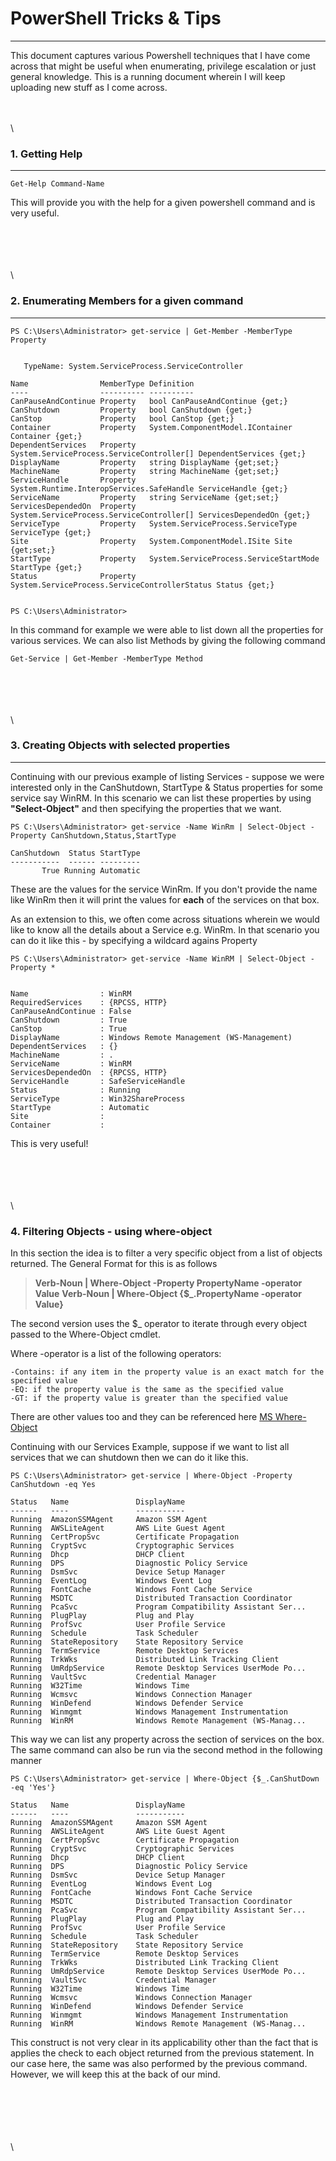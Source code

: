 # PowerShell Tricks & Tips 
---

This document captures various Powershell techniques that I have come across that might be useful when enumerating, privilege escalation or just general knowledge. 
This is a running document wherein I will keep uploading new stuff as I come across.

\
\
\

### 1. Getting Help
---

```
Get-Help Command-Name
```

This will provide you with the help for a given powershell command and is very useful.  

\
\
\
\
\


### 2. Enumerating Members for a given command
---

```
PS C:\Users\Administrator> get-service | Get-Member -MemberType Property


   TypeName: System.ServiceProcess.ServiceController

Name                MemberType Definition
----                ---------- ----------
CanPauseAndContinue Property   bool CanPauseAndContinue {get;}
CanShutdown         Property   bool CanShutdown {get;}
CanStop             Property   bool CanStop {get;}
Container           Property   System.ComponentModel.IContainer Container {get;}
DependentServices   Property   System.ServiceProcess.ServiceController[] DependentServices {get;}
DisplayName         Property   string DisplayName {get;set;}
MachineName         Property   string MachineName {get;set;}
ServiceHandle       Property   System.Runtime.InteropServices.SafeHandle ServiceHandle {get;}
ServiceName         Property   string ServiceName {get;set;}
ServicesDependedOn  Property   System.ServiceProcess.ServiceController[] ServicesDependedOn {get;}
ServiceType         Property   System.ServiceProcess.ServiceType ServiceType {get;}
Site                Property   System.ComponentModel.ISite Site {get;set;}
StartType           Property   System.ServiceProcess.ServiceStartMode StartType {get;}
Status              Property   System.ServiceProcess.ServiceControllerStatus Status {get;}


PS C:\Users\Administrator>
```

In this command for example we were able to list down all the properties for various services. 
We can also list Methods by giving the following command

```
Get-Service | Get-Member -MemberType Method
```

\
\
\
\
\

### 3. Creating Objects with selected properties
---

Continuing with our previous example of listing Services - suppose we were interested only in the CanShutdown, StartType & Status properties for some service say WinRM.
In this scenario we can list these properties by using **"Select-Object"** and then specifying the properties that we want. 

```
PS C:\Users\Administrator> get-service -Name WinRm | Select-Object -Property CanShutdown,Status,StartType

CanShutdown  Status StartType
-----------  ------ ---------
       True Running Automatic
```

These are the values for the service WinRm. If you don't provide the name like WinRm then it will print the values for **each** of the services on that box. 


As an extension to this, we often come across situations wherein we would like to know all the details about a Service e.g. WinRm. In that scenario you can do it like this - by specifying a wildcard agains Property

```
PS C:\Users\Administrator> get-service -Name WinRM | Select-Object -Property *


Name                : WinRM
RequiredServices    : {RPCSS, HTTP}
CanPauseAndContinue : False
CanShutdown         : True
CanStop             : True
DisplayName         : Windows Remote Management (WS-Management)
DependentServices   : {}
MachineName         : .
ServiceName         : WinRM
ServicesDependedOn  : {RPCSS, HTTP}
ServiceHandle       : SafeServiceHandle
Status              : Running
ServiceType         : Win32ShareProcess
StartType           : Automatic
Site                :
Container           :
```

This is very useful!

\
\
\
\
\


### 4. Filtering Objects - using where-object

In this section the idea is to filter a very specific object from a list of objects returned. 
The General Format for this is as follows

> **Verb-Noun | Where-Object -Property PropertyName -operator Value**
> **Verb-Noun | Where-Object {$_.PropertyName -operator Value}**

The second version uses the $_ operator to iterate through every object passed to the Where-Object cmdlet.

Where -operator is a list of the following operators:

    -Contains: if any item in the property value is an exact match for the specified value
    -EQ: if the property value is the same as the specified value
    -GT: if the property value is greater than the specified value

There are other values too and they can be referenced here
[MS Where-Object](https://docs.microsoft.com/en-us/powershell/module/microsoft.powershell.core/where-object?view=powershell-7.1&viewFallbackFrom=powershell-6)


Continuing with our Services Example, suppose if we want to list all services that we can shutdown then we can do it like this.
```
PS C:\Users\Administrator> get-service | Where-Object -Property CanShutdown -eq Yes

Status   Name               DisplayName
------   ----               -----------
Running  AmazonSSMAgent     Amazon SSM Agent
Running  AWSLiteAgent       AWS Lite Guest Agent
Running  CertPropSvc        Certificate Propagation
Running  CryptSvc           Cryptographic Services
Running  Dhcp               DHCP Client
Running  DPS                Diagnostic Policy Service
Running  DsmSvc             Device Setup Manager
Running  EventLog           Windows Event Log
Running  FontCache          Windows Font Cache Service
Running  MSDTC              Distributed Transaction Coordinator
Running  PcaSvc             Program Compatibility Assistant Ser...
Running  PlugPlay           Plug and Play
Running  ProfSvc            User Profile Service
Running  Schedule           Task Scheduler
Running  StateRepository    State Repository Service
Running  TermService        Remote Desktop Services
Running  TrkWks             Distributed Link Tracking Client
Running  UmRdpService       Remote Desktop Services UserMode Po...
Running  VaultSvc           Credential Manager
Running  W32Time            Windows Time
Running  Wcmsvc             Windows Connection Manager
Running  WinDefend          Windows Defender Service
Running  Winmgmt            Windows Management Instrumentation
Running  WinRM              Windows Remote Management (WS-Manag...
```

This way we can list any property across the section of services on the box. 
The same command can also be run via the second method in the following manner

```
PS C:\Users\Administrator> get-service | Where-Object {$_.CanShutDown -eq 'Yes'}

Status   Name               DisplayName
------   ----               -----------
Running  AmazonSSMAgent     Amazon SSM Agent
Running  AWSLiteAgent       AWS Lite Guest Agent
Running  CertPropSvc        Certificate Propagation
Running  CryptSvc           Cryptographic Services
Running  Dhcp               DHCP Client
Running  DPS                Diagnostic Policy Service
Running  DsmSvc             Device Setup Manager
Running  EventLog           Windows Event Log
Running  FontCache          Windows Font Cache Service
Running  MSDTC              Distributed Transaction Coordinator
Running  PcaSvc             Program Compatibility Assistant Ser...
Running  PlugPlay           Plug and Play
Running  ProfSvc            User Profile Service
Running  Schedule           Task Scheduler
Running  StateRepository    State Repository Service
Running  TermService        Remote Desktop Services
Running  TrkWks             Distributed Link Tracking Client
Running  UmRdpService       Remote Desktop Services UserMode Po...
Running  VaultSvc           Credential Manager
Running  W32Time            Windows Time
Running  Wcmsvc             Windows Connection Manager
Running  WinDefend          Windows Defender Service
Running  Winmgmt            Windows Management Instrumentation
Running  WinRM              Windows Remote Management (WS-Manag...
```

This construct is not very clear in its applicability other than the fact that is applies the check to each object returned from the previous statement.
In our case here, the same was also performed by the previous command. However, we will keep this at the back of our mind.

\
\
\
\
\
\


